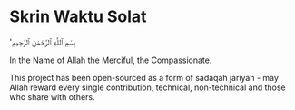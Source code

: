 # Skrin Waktu Solat

'بِسْمِ ٱللَّٰهِ ٱلرَّحْمَٰنِ ٱلرَّحِيمِ

In the Name of Allah the Merciful, the Compassionate.

This project has been open-sourced as a form of sadaqah jariyah - may Allah reward every single contribution, technical, non-technical and those who share with others.
